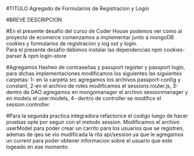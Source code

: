 #TITULO
Agregado de Formularios de Registracion y Login

#BREVE DESCRIPCION

#En el presente desafio del curso de Coder House podemos ver como al proyecto de ecomerce comenzamos a implementar junto a mongoDB cookies y formularios de registracion y log out y login.  
Para el presente desafio debimos instalar las dependencias npm cookies-parser & npm login-store

#Agregamos Hasheo de contraseñas y passport register y passport login, para dichas implementaciones modificamos los siguientes las siguientes carpetas: 1- en la carpeta src agregamos los archivos passport-config y constant, 2-en el archivo de rotes modificamos el sessions.router.js, 3-dentro de DAO agregamos en mongomanager el archivo sessionmanager y en models el user.models, 4- dentro de controller se modifico el session.controller.

#Para la segunda practica integradora refactorice el codigo luego de hacer pruebas opte por seguir con el metodo session. Modificamos el archivo userModel para poder crear un carrito para los usuarios que se registren, ademas de qeu se vio mudificada la rita api/session ya que le agregamos un current para poder obtener informacion sobre el usuario que este logeado en ese momento.
